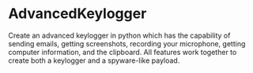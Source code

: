# AdvancedKeylogger
Create an advanced keylogger in python which has the capability of sending emails, getting screenshots, recording your microphone, getting computer information, and the clipboard. All features work together to create both a keylogger and a spyware-like payload. 
